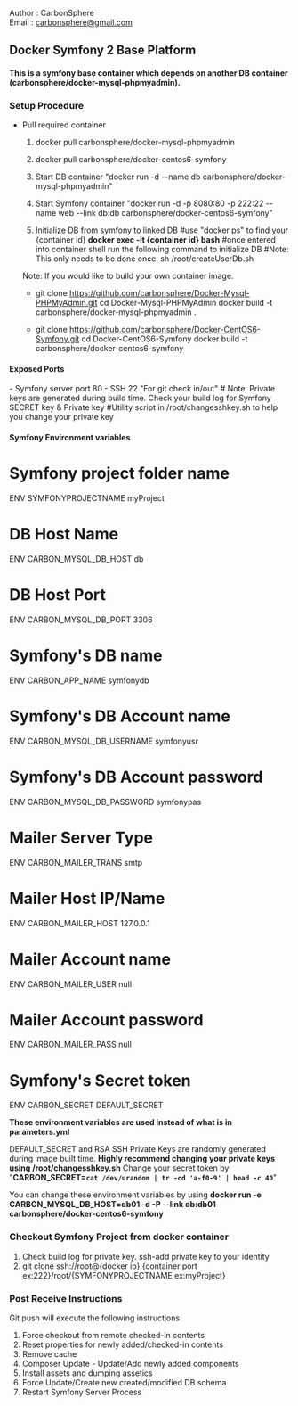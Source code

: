 Author  : CarbonSphere <br>
Email   : carbonsphere@gmail.com<br>

<h2>Docker Symfony 2 Base Platform</h2>

<h4>This is a symfony base container which depends on another DB container (carbonsphere/docker-mysql-phpmyadmin).</h4>

<h3>Setup Procedure</h3>

  - Pull required container
    1. docker pull carbonsphere/docker-mysql-phpmyadmin

    2. docker pull carbonsphere/docker-centos6-symfony

    3. Start DB container 
      "docker run -d --name db carbonsphere/docker-mysql-phpmyadmin"

    4. Start Symfony container 
      "docker run -d -p 8080:80 -p 222:22 --name web --link db:db carbonsphere/docker-centos6-symfony"

    5. Initialize DB from symfony to linked DB
      #use "docker ps" to find your {container id}
      <b>docker exec -it {container id} bash</b>
      #once entered into container shell run the following command to initialize DB
      #Note: This only needs to be done once.
      sh /root/createUserDb.sh

    Note: If you would like to build your own container image.
    - git clone https://github.com/carbonsphere/Docker-Mysql-PHPMyAdmin.git
      cd Docker-Mysql-PHPMyAdmin
      docker build -t carbonsphere/docker-mysql-phpmyadmin .

    - git clone https://github.com/carbonsphere/Docker-CentOS6-Symfony.git
      cd Docker-CentOS6-Symfony
      docker build -t carbonsphere/docker-centos6-symfony

<h4>Exposed Ports</h4>
 - Symfony server port 80
 - SSH 22 "For git check in/out" # Note: Private keys are generated during build time. Check your build log for Symfony SECRET key & Private key
 #Utility script in /root/changesshkey.sh to help you change your private key

<h4>Symfony Environment variables</h4>

# Symfony project folder name
ENV SYMFONYPROJECTNAME 			myProject

# DB Host Name
ENV CARBON_MYSQL_DB_HOST		db

# DB Host Port
ENV CARBON_MYSQL_DB_PORT		3306

# Symfony's DB name
ENV CARBON_APP_NAME				symfonydb

# Symfony's DB Account name
ENV CARBON_MYSQL_DB_USERNAME	symfonyusr

# Symfony's DB Account password
ENV CARBON_MYSQL_DB_PASSWORD	symfonypas

# Mailer Server Type
ENV CARBON_MAILER_TRANS			smtp

# Mailer Host IP/Name
ENV CARBON_MAILER_HOST			127.0.0.1

# Mailer Account name
ENV CARBON_MAILER_USER			null

# Mailer Account password
ENV CARBON_MAILER_PASS			null

# Symfony's Secret token
ENV CARBON_SECRET				DEFAULT_SECRET

<b>These environment variables are used instead of what is in parameters.yml</b>

DEFAULT_SECRET and RSA SSH Private Keys are randomly generated during image built time.
<b>Highly recommend changing your private keys using /root/changesshkey.sh</b>
Change your secret token by "<b>CARBON_SECRET=`cat /dev/urandom | tr -cd 'a-f0-9' | head -c 40`</b>"

You can change these environment variables by using 
<b>docker run -e CARBON_MYSQL_DB_HOST=db01 -d -P --link db:db01 carbonsphere/docker-centos6-symfony</b>

<h3>Checkout Symfony Project from docker container</h3>

1. Check build log for private key. ssh-add private key to your identity
2. git clone ssh://root@{docker ip}:{container port ex:222}/root/{SYMFONYPROJECTNAME ex:myProject}

<h3>Post Receive Instructions</h3>

Git push will execute the following instructions
1. Force checkout from remote checked-in contents
2. Reset properties for newly added/checked-in contents
3. Remove cache
4. Composer Update - Update/Add newly added components 
5. Install assets and dumping assetics
6. Force Update/Create new created/modified DB schema
7. Restart Symfony Server Process


